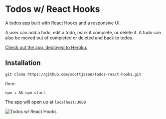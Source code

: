 # Todos w/ React Hooks

A todos app built with React Hooks and a responsive UI.

A user can add a todo, edit a todo, mark it complete, or delete it. A todo can also be moved out of completed or deleted and back to todos.

[Check out the app, deployed to Heroku.](https://todos-hooks.herokuapp.com)

## Installation

`git clone https://github.com/scottjason/todos-react-hooks.git`

then:

`npm i && npm start`

The app will open up at `localhost:3000`

![Todos w/ React Hooks](https://sj-portfolio.s3-us-west-1.amazonaws.com/todos-react-hooks.png)
